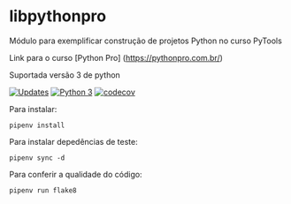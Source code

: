 # libpythonpro
Módulo para exemplificar construção de projetos Python no curso PyTools

Link para o curso [Python Pro] (https://pythonpro.com.br/)

Suportada versão 3 de python


[![Updates](https://pyup.io/repos/github/breeeno/libpythonpro/shield.svg)](https://pyup.io/repos/github/breeeno/libpythonpro/)
[![Python 3](https://pyup.io/repos/github/breeeno/libpythonpro/python-3-shield.svg)](https://pyup.io/repos/github/breeeno/libpythonpro/)
[![codecov](https://codecov.io/gh/breeeno/libpythonpro/branch/main/graph/badge.svg?token=4ZQWGD5VZ1)](https://codecov.io/gh/breeeno/libpythonpro)


Para instalar:

``pipenv install``

Para instalar depedências de teste:

``pipenv sync -d``

Para conferir a qualidade do código:

``pipenv run flake8``
